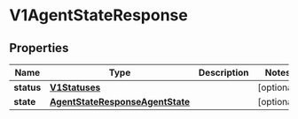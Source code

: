 

# V1AgentStateResponse

## Properties

Name | Type | Description | Notes
------------ | ------------- | ------------- | -------------
**status** | [**V1Statuses**](V1Statuses.md) |  |  [optional]
**state** | [**AgentStateResponseAgentState**](AgentStateResponseAgentState.md) |  |  [optional]



